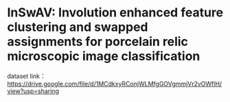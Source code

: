 # InSwAV: Involution enhanced feature clustering and swapped assignments for porcelain relic microscopic image classification
dataset link：https://drive.google.com/file/d/1MCdkxyRConjWLMfgGOVgmmjVr2vOWflH/view?usp=sharing
